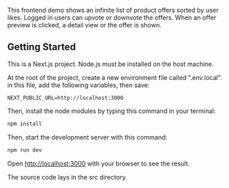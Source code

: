 This frontend demo shows an infinite list of product offers sorted by user likes. Logged in users can upvote or downvote the offers. When an offer preview is clicked, a detail view or the offer is shown.

## Getting Started

This is a Next.js project. Node.js must be installed on the host machine.

At the root of the project, create a new environment file called ".env.local".
in this file, add the following variables, then save:

```text
NEXT_PUBLIC_URL=http://localhost:3000
```

Then, install the node modules by typing this command in your terminal:

```bash
npm install
```

Then, start the development server with this command:

```bash
npm run dev
```

Open [http://localhost:3000](http://localhost:3000) with your browser to see the result.

The source code lays in the src directory.
